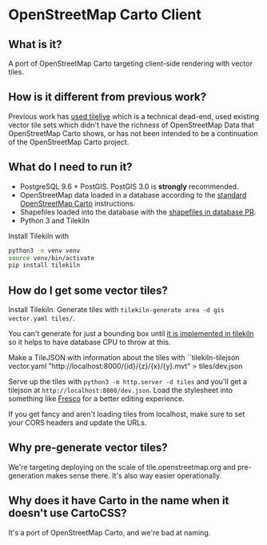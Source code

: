 # OpenStreetMap Carto Client

## What is it?

A port of OpenStreetMap Carto targeting client-side rendering with vector tiles.

## How is it different from previous work?

Previous work has [used tilelive](rory) which is a technical dead-end, used existing vector tile sets which didn't have the richness of OpenStreetMap Data that OpenStreetMap Carto shows, or has not been intended to be a continuation of the OpenStreetMap Carto project.

## What do I need to run it?

- PostgreSQL 9.6 + PostGIS. PostGIS 3.0 is **strongly** recommended.
- OpenStreetMap data loaded in a database according to the [standard OpenStreetMap Carto](https://github.com/gravitystorm/openstreetmap-carto/blob/master/INSTALL.md#openstreetmap-data) instructions.
- Shapefiles loaded into the database with the [shapefiles in database PR](https://github.com/gravitystorm/openstreetmap-carto/pull/4092).
- Python 3 and Tilekiln

Install Tilekiln with
```sh
python3 -m venv venv
source venv/bin/activate
pip install tilekiln
```

## How do I get some vector tiles?

Install Tilekiln. Generate tiles with ``tilekiln-generate area -d gis vector.yaml tiles/``.

You can't generate for just a bounding box until [it is implemented in tilekiln](https://github.com/pnorman/tilekiln/issues/8) so it helps to have database CPU to throw at this.

Make a TileJSON with information about the tiles with ``tilekiln-tilejson vector.yaml "http://localhost:8000/{id}/{z}/{x}/{y}.mvt" > tiles/dev.json

Serve up the tiles with ``python3 -m http.server -d tiles`` and you'll get a tilejson at ``http://localhost:8000/dev.json``. Load the stylesheet into something like [Fresco](https://fresco.gospatial.org/) for a better editing experience.

If you get fancy and aren't loading tiles from localhost, make sure to set your CORS headers and update the URLs.

## Why pre-generate vector tiles?

We're targeting deploying on the scale of tile.openstreetmap.org and pre-generation makes sense there. It's also way easier operationally.

## Why does it have Carto in the name when it doesn't use CartoCSS?

It's a port of OpenStreetMap Carto, and we're bad at naming.
